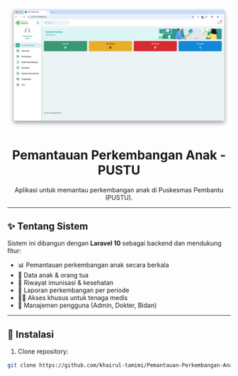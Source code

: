 <p align="center">
    <a href="#" target="_blank">
        <img src="https://raw.githubusercontent.com/khairul-tamimi/Pemantauan-Perkembangan-Anak-Pustu/main/public/pustu.jpg"
            width="800" alt="Screenshot Sistem">
    </a>
</p>

<h1 align="center">Pemantauan Perkembangan Anak - PUSTU</h1>

<p align="center">
    Aplikasi untuk memantau perkembangan anak di Puskesmas Pembantu (PUSTU).
</p>

---

## ✨ Tentang Sistem
Sistem ini dibangun dengan **Laravel 10** sebagai backend dan mendukung fitur:
- 📊 Pemantauan perkembangan anak secara berkala
- 🧒 Data anak & orang tua
- 💉 Riwayat imunisasi & kesehatan
- 📑 Laporan perkembangan per periode
- 👨‍⚕️ Akses khusus untuk tenaga medis
- 🔐 Manajemen pengguna (Admin, Dokter, Bidan)

---

## 🚀 Instalasi
1. Clone repository:
```bash
git clone https://github.com/khairul-tamimi/Pemantauan-Perkembangan-Anak-Pustu.git
